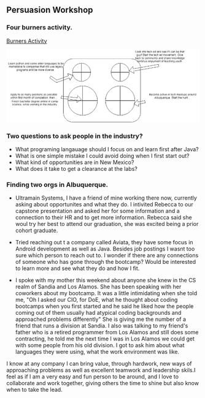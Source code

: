 ## Persuasion Workshop 

### Four burners activity.

[Burners Activity](docs/burnersactivity.pdf)

![BurnersActivity](docs/burnersactivity.png)


### Two questions to ask people in the industry?
* What programing langauage should I focus on and learn first after Java?
* What is one simple mistake I could avoid doing when I first start out?
* What kind of opportunities are in New Mexico?
* What does it take to get a clearance at the labs? 

### Finding two orgs in Albuquerque.
* Ultramain Systems, I have a friend of mine working there now, currently asking about opportunites and what they do. I intivited Rebecca to our capstone presentation and asked her for some information and a connection to their HR and to get more information. Rebecca said she woul try her best to attend our graduation, she was excited being a prior cohort graduate. 

* Tried reaching out t a company called Aviata, they have some focus in Android development as well as Java. Besides job postings I wasnt too sure which person to reach out to. I wonder if there are any connections of someone who has gone through the bootcamp? Would be interested to learn more and see what they do and how I fit. 

* I spoke with my mother this weekend about anyone she knew in the CS realm of Sandia and Los Alamos. She has been speaking with her coworkers about my bootcamp. It was a little intimidating when she told me, "Oh I asked our CIO, for DoE, what he thought about coding bootcamps when you first started and he said he liked how the people coming out of them usually had atypical coding backgrounds and approached problems differently" She is giving me the number of a friend that runs a division at Sandia. I also was talking to my friend's father who is a retired programmer from Los Alamos and still does some contracting, he told me the next time I was in Los Alamos we could get with some people from his old division. I got to ask him about what languages they were using, what the work environment was like. 



I know at any company I can bring value, through hardwork, new ways of approaching problems as well as excellent teamwork and leadership skils.I feel as if I am a very easy and fun person to be around, and I love to collaborate and work together, giving others the time to shine but also know when to take the lead. 
